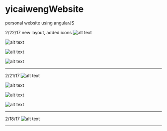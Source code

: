 # yicaiwengWebsite
personal website using angularJS

2/22/17 new layout, added icons
![alt text](https://cloud.githubusercontent.com/assets/13059369/23243967/e852799a-f947-11e6-9ddf-25722fb47eef.png)

![alt text](https://cloud.githubusercontent.com/assets/13059369/23243970/ea2f95b8-f947-11e6-84a3-867c624ac95b.png)

![alt text](https://cloud.githubusercontent.com/assets/13059369/23243972/eba6eb94-f947-11e6-93df-3956f6963d99.png)

![alt text](https://cloud.githubusercontent.com/assets/13059369/23243973/edacab54-f947-11e6-9683-52563bba8047.png)

------------------------------------------------------------------------------------------------------------------------------

2/21/17
![alt text](https://cloud.githubusercontent.com/assets/13059369/23198514/b9a1a39c-f88d-11e6-92e7-f69c7e5afdc4.png)

![alt text](https://cloud.githubusercontent.com/assets/13059369/23198515/bbd381c6-f88d-11e6-90bb-09c8b3afa694.png)

![alt text](https://cloud.githubusercontent.com/assets/13059369/23198517/bd799812-f88d-11e6-91d2-ed396e4cffe2.png)

![alt text](https://cloud.githubusercontent.com/assets/13059369/23198518/bee8b782-f88d-11e6-9113-dd5f6a0be297.png)

------------------------------------------------------------------------------------------------------------------------------

2/18/17
![alt text](https://cloud.githubusercontent.com/assets/13059369/23198272/ff50ecb0-f88b-11e6-96ad-401ebeb853ec.png)

------------------------------------------------------------------------------------------------------------------------------
